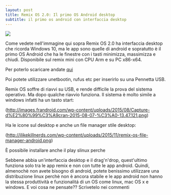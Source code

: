 ```yaml
---
layout: post
title: Remix OS 2.0: Il primo OS Android desktop
subtitle: il primo os android con interfaccia desktop
---
```


![](http://i.imgur.com/nvNg1Hw.jpg)

Come vedete nell'immagine qui sopra Remix OS 2.0 ha interfaccia desktop che ricorda Windows 10, ma le app sono quelle di android e sopratutto è il primo OS Android che ha le finestre con i tasti minimizza, massimizza e chiudi.
Disponibile sul remix mini con CPU Arm e su PC x86-x64.

Per poterlo scaricare andate [qui](http://www.jide.com/en/remixos-for-pc)

Poi potete utilizzare unetbootin, rufus etc per inserirlo su una Pennetta USB.

Remix OS soffre di riavvi su USB, e rende difficile la prova del sistema operativo.
Ma dopo qualche riavvio funziona.
Il sistema è molto simile a windows infatti ha un tasto start:

(http://images.frandroid.com/wp-content/uploads/2015/08/Capture-d%E2%80%99%C3%A9cran-2015-08-07-%C3%A0-13.47.121.png)

Ha le icone sul desktop e anche un file manager stile desktop:

(http://ilikekillnerds.com/wp-content/uploads/2015/11/remix-os-file-manager-android.png)

È possibile installare anche il play slinux perche

Sebbene abbia un'interfaccia desktop e il drag'n'drop, quest'ultimo funziona solo tra le app remix e non con tutte le app android.
Quindi, almenochè non avete bisogno di android, potete benissimo utilizzare una distribuzione linux perchè non è ancora stabile e le app android non hanno la stessa produttività e funzionalitá di un OS come linux, mac OS x e windows.
E voi cosa ne pensate??
Scrivetelo nei commenti

